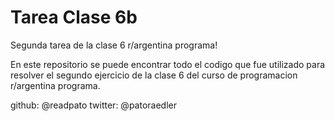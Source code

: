 # Tarea Clase 6b
 Segunda tarea de la clase 6 r/argentina programa!

 En este repositorio se puede encontrar todo el codigo que fue utilizado para resolver el segundo ejercicio de la clase 6
 del curso de programacion r/argentina programa.

github: @readpato
twitter: @patoraedler
